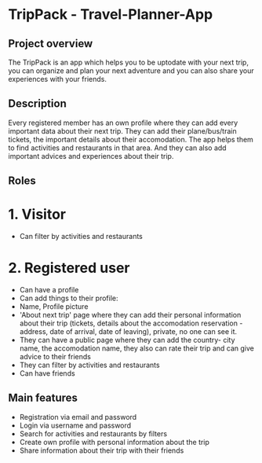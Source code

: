 # TripPack - Travel-Planner-App

## Project overview
The TripPack is an app which helps you to be uptodate with your next trip, you can organize and plan your next adventure and you can also share your experiences with your friends.

## Description
Every registered member has an own profile where they can add every important data about their next trip. They can add their plane/bus/train tickets, the important details about their accomodation.
The app helps them to find activities and restaurants in that area. And they can also add important advices and experiences about their trip.

## Roles

# 1. Visitor
- Can filter by activities and restaurants

# 2. Registered user
- Can have a profile
- Can add things to their profile:
- Name, Profile picture
- 'About next trip' page where they can add their personal information  about their trip (tickets, details about the accomodation reservation - address, date of arrival, date of leaving), private, no one can see it.
- They can have a public page where they can add the country- city name, the accomodation name, they also can rate their trip and can give advice to their friends
- They can filter by activities and restaurants
- Can have friends

## Main features
- Registration via email and password
- Login via username and password
- Search for activities and restaurants by filters
- Create own profile with personal information about the trip
- Share information about their trip with their friends
